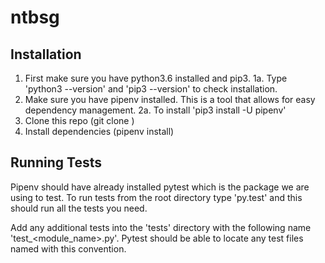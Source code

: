 # ntbsg

## Installation
1. First make sure you have python3.6 installed and pip3.
  1a. Type 'python3 --version' and 'pip3 --version' to check installation.
2. Make sure you have pipenv installed. This is a tool that allows for easy dependency management.
  2a. To install 'pip3 install -U pipenv'
3. Clone this repo (git clone <url>)
4. Install dependencies (pipenv install)

## Running Tests
Pipenv should have already installed pytest which is the package we are using to test. To run tests from the root directory 
type 'py.test' and this should run all the tests you need.

Add any additional tests into the 'tests' directory with the following name 'test_<module_name>.py'. Pytest should be able to 
locate any test files named with this convention.
